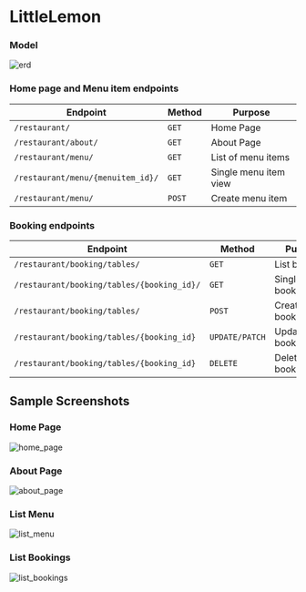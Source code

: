# LittleLemon

### **Model**
![erd](https://res.cloudinary.com/dedalryr3/image/upload/v1676050385/meta/model_dhwnqb.png)

### **Home page and Menu item endpoints**
| Endpoint | Method | Purpose |
| --- | --- | --- |
| ```/restaurant/``` | ```GET``` |Home Page|
| ```/restaurant/about/```  | ```GET``` | About Page |
| ```/restaurant/menu/``` | ```GET``` | List of menu items |
| ```/restaurant/menu/{menuitem_id}/``` | ```GET``` | Single menu item view |
| ```/restaurant/menu/``` | ```POST```| Create menu item |

### **Booking endpoints**
| Endpoint | Method | Purpose |
| --- | --- | --- |
| ```/restaurant/booking/tables/``` | ```GET``` | List bookings |
| ```/restaurant/booking/tables/{booking_id}/``` | ```GET``` | Single booking view |
| ```/restaurant/booking/tables/``` | ```POST``` | Create booking |
| ```/restaurant/booking/tables/{booking_id}``` | ```UPDATE/PATCH``` | Update/patch booking |
| ```/restaurant/booking/tables/{booking_id}``` | ```DELETE``` | Delete booking |

## Sample Screenshots

### **Home Page**
![home_page](https://res.cloudinary.com/dedalryr3/image/upload/v1676051931/meta/homepage_cvdx7k.png)

### **About Page**
![about_page](https://res.cloudinary.com/dedalryr3/image/upload/v1676051931/meta/about_e5tcyq.png)

### **List Menu**
![list_menu](https://res.cloudinary.com/dedalryr3/image/upload/v1676051930/meta/list_menu_nszfjn.png)

### **List Bookings**
![list_bookings](https://res.cloudinary.com/dedalryr3/image/upload/v1676051930/meta/list_bookings_dhwn16.png)
